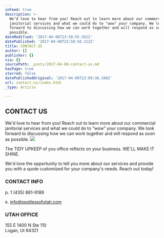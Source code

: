 ```yaml
---
inFeed: true
description: >-
  We’d love to hear from you! Reach out to learn more about our commercial
  janitorial services and what we could do to "wow" your company. We look
  forward to discussing how we can work together and will respond as soon as
  possible.
dateModified: '2017-04-08T23:58:55.581Z'
datePublished: '2017-04-08T23:58:56.212Z'
title: CONTACT US
author: []
publisher: {}
via: {}
sourcePath: _posts/2017-04-08-contact-us.md
hasPage: true
starred: false
datePublishedOriginal: '2017-04-08T22:09:36.348Z'
url: contact-us/index.html
_type: Article

---
```

## CONTACT US

We'd love to hear from you! Reach out to learn more about our commercial janitorial services and what we could do to "wow" your company. We look forward to discussing how we can work together and will respond as soon as possible.
![](https://the-grid-user-content.s3-us-west-2.amazonaws.com/bf8c1957-e8e5-42dd-b7ce-ff40e0404edd.png)

The TIDY UPKEEP of you office reflects on your business. WE'LL MAKE IT SHINE.

We'd love the opportunity to tell you more about our services and provide you with a quote customized for your company's needs. Reach out today!

### CONTACT INFO

p. 1 (435) 881-9189

e. info@spotlessofutah.com

### UTAH OFFICE

155 E 1400 N Ste 110  
Logan, Ut 84321